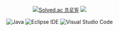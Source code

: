 
<div align="center">

[![Solved.ac 프로필](http://mazassumnida.wtf/api/v2/generate_badge?boj=tmdsid0905)](https://solved.ac/tmdsid0905) <img src="http://mazandi.herokuapp.com/api?handle=tmdsid0905&theme=cold"/>


![Java](https://img.shields.io/badge/Java-007396.svg?&style=for-the-badge&logo=Java&logoColor=white)
![Eclipse IDE](https://img.shields.io/badge/Eclipse%20IDE-2C2255.svg?&style=for-the-badge&logo=Eclipse%20IDE&logoColor=white)
![Visual Studio Code](https://img.shields.io/badge/Visual%20Studio%20Code-007ACC.svg?&style=for-the-badge&logo=Visual%20Studio%20Code&logoColor=white)
</div>





